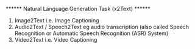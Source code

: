 ****** Natural Language Generation Task (x2Text) ******
1. Image2Text i.e. Image Captioning
2. Audio2Text / Speech2Text eg audio transcription (also called Speech Recognition or Automatic Speech Recognition (ASR) System)
3. Video2Text i.e. Video Captioning
